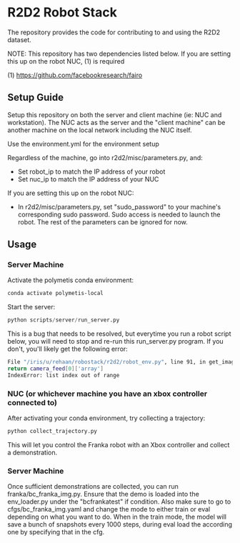 # R2D2 Robot Stack

The repository provides the code for contributing to and using the R2D2 dataset.

NOTE: This repository has two dependencies listed below. If you are setting this up on the robot NUC, (1) is required

(1) https://github.com/facebookresearch/fairo


## Setup Guide
Setup this repository on both the server and client machine (ie: NUC and workstation). The NUC acts as the server and the "client machine" can be another machine on the local network including the NUC itself. 

Use the environment.yml for the environment setup

Regardless of the machine, go into r2d2/misc/parameters.py, and:
- Set robot_ip to match the IP address of your robot
- Set nuc_ip to match the IP address of your NUC

If you are setting this up on the robot NUC:
- In r2d2/misc/parameters.py, set "sudo_password" to your machine's corresponding sudo password. Sudo access is needed to launch the robot. The rest of the parameters can be ignored for now.
## Usage

### Server Machine
Activate the polymetis conda environment:

```bash
conda activate polymetis-local
```

Start the server:

```python
python scripts/server/run_server.py
```

This is a bug that needs to be resolved, but everytime you run a robot script below, you will need to stop and re-run this run_server.py program. If you don't, you'll likely get the following error:

```bash
File "/iris/u/rehaan/robostack/r2d2/robot_env.py", line 91, in get_images
return camera_feed[0]['array']
IndexError: list index out of range
```

### NUC (or whichever machine you have an xbox controller connected to)
After activating your conda environment, try collecting a trajectory:

```python
python collect_trajectory.py
```
This will let you control the Franka robot with an Xbox controller and collect a demonstration. 

### Server Machine
Once sufficient demonstrations are collected, you can run franka/bc_franka_img.py. Ensure that the demo is loaded into the env_loader.py under the "bcfrankatest" if condition. Also make sure to go to cfgs/bc_franka_img.yaml and change the mode to either train or eval depending on what you want to do. When in the train mode, the model will save a bunch of snapshots every 1000 steps, during eval load the according one by specifying that in the cfg. 